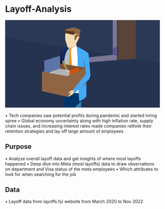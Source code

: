 # Layoff-Analysis

![Alt text](_214233_layoff_hero.jpeg)


• Tech companies saw potential profits during pandemic and started hiring spree
• Global economy uncertainty along with high inflation rate, supply chain issues,
and increasing interest rates made companies rethink their retention strategies
and lay off large amount of employees

## Purpose
• Analyze overall layoff data and get insights of where most layoffs happened 
• Deep dive into Meta (most layoffs) data to draw observations on department
and Visa status of the meta employees
• Which attributes to look for when searching for the job

## Data
• Layoff data from layoffs.fyi website from March 2020 to Nov 2022
